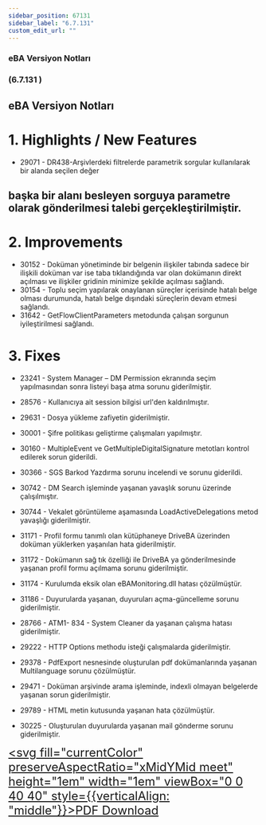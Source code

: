 ```yaml
---
sidebar_position: 67131
sidebar_label: "6.7.131"
custom_edit_url: ""
---
```

### eBA Versiyon Notları

### (6.7.131 )

## eBA Versiyon Notları

# 1. Highlights / New Features

- 29071 - DR438-Arşivlerdeki filtrelerde parametrik sorgular kullanılarak bir alanda seçilen değer

## başka bir alanı besleyen sorguya parametre olarak gönderilmesi talebi gerçekleştirilmiştir.

# 2. Improvements

- 30152 - Doküman yönetiminde bir belgenin ilişkiler tabında sadece bir ilişkili doküman var ise
    taba tıklandığında var olan dokümanın direkt açılması ve ilişkiler gridinin minimize şekilde
    açılması sağlandı.
- 30154 - Toplu seçim yapılarak onaylanan süreçler içerisinde hatalı belge olması durumunda,
    hatalı belge dışındaki süreçlerin devam etmesi sağlandı.
- 31642 - GetFlowClientParameters metodunda çalışan sorgunun iyileştirilmesi sağlandı.

# 3. Fixes

- 23241 - System Manager – DM Permission ekranında seçim yapılmasından sonra listeyi başa
    atma sorunu giderilmiştir.
- 28576 - Kullanıcıya ait session bilgisi url'den kaldırılmıştır.
- 29631 - Dosya yükleme zafiyetin giderilmiştir.
- 30001 - Şifre politikası geliştirme çalışmaları yapılmıştır.
- 30160 - MultipleEvent ve GetMultipleDigitalSignature metotları kontrol edilerek sorun
    giderildi.
- 30366 - SGS Barkod Yazdırma sorunu incelendi ve sorunu giderildi.
- 30742 - DM Search işleminde yaşanan yavaşlık sorunu üzerinde çalışılmıştır.
- 30744 - Vekalet görüntüleme aşamasında LoadActiveDelegations metod yavaşlığı
    giderilmiştir.
- 31171 - Profil formu tanımlı olan kütüphaneye DriveBA üzerinden doküman yüklerken
    yaşanılan hata giderilmiştir.
- 31172 - Dokümanın sağ tık özelliği ile DriveBA ya gönderilmesinde yaşanan profil formu
    açılmama sorunu giderilmiştir.
- 31174 - Kurulumda eksik olan eBAMonitoring.dll hatası çözülmüştür.
- 31186 - Duyurularda yaşanan, duyuruları açma-güncelleme sorunu giderilmiştir.


- 28766 - ATM1- 834 - System Cleaner da yaşanan çalışma hatası giderilmiştir.
- 29222 - HTTP Options methodu isteği çalışmalarda giderilmiştir.
- 29378 - PdfExport nesnesinde oluşturulan pdf dokümanlarında yaşanan Multilanguage sorunu
    çözülmüştür.
- 29471 - Doküman arşivinde arama işleminde, indexli olmayan belgelerde yaşanan sorun
    giderilmiştir.
- 29789 - HTML metin kutusunda yaşanan hata çözülmüştür.
- 30225 - Oluşturulan duyurularda yaşanan mail gönderme sorunu giderilmiştir.


<font size="5"><a href="https://portal.synergynow.io/#/_redirect/XkLfvWX3oTfq7kd4aNeegl"  target="_blank"><svg fill="currentColor" preserveAspectRatio="xMidYMid meet" height="1em" width="1em" viewBox="0 0 40 40" style={{verticalAlign: "middle"}}><g><path d="m35.8 8.5q0.6 0.6 1 1.7t0.5 1.9v25.8q0 0.8-0.6 1.5t-1.6 0.6h-30q-0.9 0-1.5-0.6t-0.6-1.5v-35.8q0-0.8 0.6-1.5t1.5-0.6h20q0.9 0 2 0.4t1.7 1.1z m-9.9-5.5v8.4h8.4q-0.3-0.6-0.5-0.9l-7-7q-0.3-0.2-0.9-0.5z m8.5 34.1v-22.8h-9.3q-0.9 0-1.5-0.6t-0.6-1.6v-9.2h-17.1v34.2h28.5z m-11.4-13.2q0.7 0.6 1.8 1.3 1.3-0.2 2.6-0.2 3.3 0 4 1.1 0.4 0.5 0 1.2 0 0 0 0l0 0v0.1q-0.2 0.8-1.6 0.8-1.1 0-2.6-0.4t-2.9-1.2q-4.9 0.5-8.7 1.8-3.4 5.9-5.4 5.9-0.4 0-0.7-0.2l-0.5-0.2q0-0.1-0.1-0.2-0.3-0.2-0.2-0.8 0.2-0.8 1.3-2t2.9-2.1q0.3-0.2 0.5 0.1 0.1 0 0.1 0.1 1.1-1.9 2.4-4.4 1.5-3.1 2.3-5.9-0.5-1.8-0.7-3.5t0.2-2.9q0.2-0.9 0.9-0.9h0.5q0.5 0 0.8 0.4 0.4 0.4 0.2 1.5-0.1 0.1-0.1 0.2 0 0 0 0.1v0.7q0 2.8-0.3 4.3 1.2 3.7 3.3 5.3z m-12.9 9.2q1.2-0.6 3.1-3.5-1.2 0.8-2 1.8t-1.1 1.7z m8.9-20.6q-0.4 1-0.1 3 0.1-0.2 0.2-1 0-0.1 0.1-0.9 0.1-0.1 0.1-0.2 0-0.1 0-0.1t0 0 0 0q0-0.5-0.3-0.8 0 0 0 0v0z m-2.8 14.8q3-1.2 6.4-1.8-0.1 0-0.3-0.2t-0.4-0.3q-1.7-1.5-2.8-4-0.6 2-1.9 4.4-0.7 1.3-1 1.9z m14.4-0.4q-0.5-0.5-3.1-0.5 1.7 0.6 2.8 0.6 0.3 0 0.4 0 0 0-0.1-0.1z"></path></g></svg>PDF Download</a></font>
